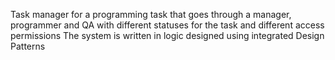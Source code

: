 Task manager for a programming task that goes through a manager, programmer and QA with different statuses for the task and different access permissions The system is written in logic designed using integrated Design Patterns
